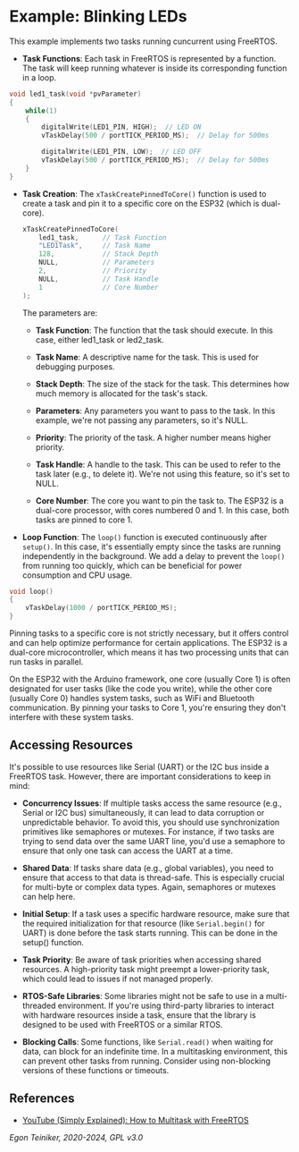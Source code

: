 # Example: Blinking LEDs

This example implements two tasks running cuncurrent using FreeRTOS.

* **Task Functions**: Each task in FreeRTOS is represented by a function. 
    The task will keep running whatever is inside its corresponding function in a loop.
```C++
void led1_task(void *pvParameter) 
{
    while(1) 
    {
        digitalWrite(LED1_PIN, HIGH);  // LED ON
        vTaskDelay(500 / portTICK_PERIOD_MS);  // Delay for 500ms

        digitalWrite(LED1_PIN, LOW);  // LED OFF
        vTaskDelay(500 / portTICK_PERIOD_MS);  // Delay for 500ms
    }
}
```

* **Task Creation**: The `xTaskCreatePinnedToCore()` function is used to create 
    a task and pin it to a specific core on the ESP32 (which is dual-core). 
    ```C++    
    xTaskCreatePinnedToCore(
        led1_task,      // Task Function 
        "LED1Task",     // Task Name
        128,            // Stack Depth 
        NULL,           // Parameters 
        2,              // Priority 
        NULL,           // Task Handle
        1               // Core Number
    );
    ```
    
    The parameters are:
    * **Task Function**: The function that the task should execute. In this case, either led1_task or led2_task.
    
    * **Task Name**: A descriptive name for the task. This is used for debugging purposes.
    
    * **Stack Depth**: The size of the stack for the task. This determines how much memory is allocated for the task's stack.
    
    * **Parameters**: Any parameters you want to pass to the task. In this example, we're not passing any parameters, so it's NULL.
    
    * **Priority**: The priority of the task. A higher number means higher priority.
    
    * **Task Handle**: A handle to the task. This can be used to refer to the task later (e.g., to delete it). We're not using this feature, so it's set to NULL.
    
    * **Core Number**: The core you want to pin the task to. The ESP32 is a dual-core processor, with cores numbered 0 and 1. In this case, both tasks are pinned to core 1.

* **Loop Function**: The `loop()` function is executed continuously after `setup()`. 
    In this case, it's essentially empty since the tasks are running independently in the background. We add a delay to prevent the `loop()` from running too quickly, which can be beneficial for power consumption and CPU usage.

```C++
void loop() 
{
    vTaskDelay(1000 / portTICK_PERIOD_MS);
}
```

Pinning tasks to a specific core is not strictly necessary, but it offers 
control and can help optimize performance for certain applications. 
The ESP32 is a dual-core microcontroller, which means it has two processing 
units that can run tasks in parallel. 

On the ESP32 with the Arduino framework, one core (usually Core 1) is often 
designated for user tasks (like the code you write), while the other core 
(usually Core 0) handles system tasks, such as WiFi and Bluetooth communication. 
By pinning your tasks to Core 1, you're ensuring they don't interfere with 
these system tasks.


## Accessing Resources

It's possible to use resources like Serial (UART) or the I2C bus inside a 
FreeRTOS task. However, there are important considerations to keep in mind:

* **Concurrency Issues**: If multiple tasks access the same resource (e.g., Serial 
    or I2C bus) simultaneously, it can lead to data corruption or unpredictable 
    behavior. To avoid this, you should use synchronization primitives like 
    semaphores or mutexes. For instance, if two tasks are trying to send data 
    over the same UART line, you'd use a semaphore to ensure that only one task 
    can access the UART at a time.

* **Shared Data**: If tasks share data (e.g., global variables), you need to ensure 
    that access to that data is thread-safe. This is especially crucial for 
    multi-byte or complex data types. Again, semaphores or mutexes can help here.

* **Initial Setup**: If a task uses a specific hardware resource, make sure that the 
    required initialization for that resource (like `Serial.begin()` for UART) is 
    done before the task starts running. This can be done in the setup() function.

* **Task Priority**: Be aware of task priorities when accessing shared resources. 
    A high-priority task might preempt a lower-priority task, which could lead 
    to issues if not managed properly.

* **RTOS-Safe Libraries**: Some libraries might not be safe to use in a multi-threaded 
    environment. If you're using third-party libraries to interact with hardware 
    resources inside a task, ensure that the library is designed to be used with 
    FreeRTOS or a similar RTOS.

* **Blocking Calls**: Some functions, like `Serial.read()` when waiting for data, can 
    block for an indefinite time. In a multitasking environment, this can prevent 
    other tasks from running. Consider using non-blocking versions of these 
    functions or timeouts.


## References
* [YouTube (Simply Explained): How to Multitask with FreeRTOS](https://youtu.be/WQGAs9MwXno)

*Egon Teiniker, 2020-2024, GPL v3.0*     

